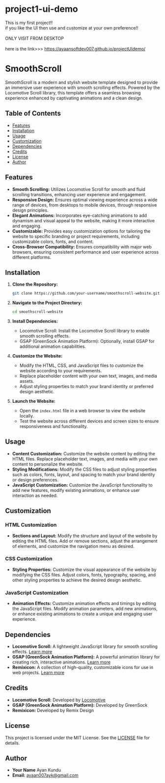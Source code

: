 # project1-ui-demo
This is my first project!!
<br>if you like the UI then use and customize at your own preference!!<br>
<br>ONLY VISIT FROM DESKTOP<br>
<br> here is the link>>> https://ayaansoftdev007.github.io/projectUIdemo/ <br>


# SmoothScroll 

SmoothScroll  is a modern and stylish website template designed to provide an immersive user experience with smooth scrolling effects. Powered by the Locomotive Scroll library, this template offers a seamless browsing experience enhanced by captivating animations and a clean design.

## Table of Contents

- [Features](#features)
- [Installation](#installation)
- [Usage](#usage)
- [Customization](#customization)
- [Dependencies](#dependencies)
- [Credits](#credits)
- [License](#license)
- [Author](#author)

## Features

- **Smooth Scrolling:** Utilizes Locomotive Scroll for smooth and fluid scrolling transitions, enhancing user experience and engagement.
- **Responsive Design:** Ensures optimal viewing experience across a wide range of devices, from desktops to mobile devices, through responsive design principles.
- **Elegant Animations:** Incorporates eye-catching animations to add dynamism and visual appeal to the website, making it more interactive and engaging.
- **Customizable:** Provides easy customization options for tailoring the website to specific branding or project requirements, including customizable colors, fonts, and content.
- **Cross-Browser Compatibility:** Ensures compatibility with major web browsers, ensuring consistent performance and user experience across different platforms.

## Installation

1. **Clone the Repository:**
   ```bash
   git clone https://github.com/your-username/smoothscroll-website.git
   ```

2. **Navigate to the Project Directory:**
   ```bash
   cd smoothscroll-website
   ```

3. **Install Dependencies:**
   - Locomotive Scroll: Install the Locomotive Scroll library to enable smooth scrolling effects.
   - GSAP (GreenSock Animation Platform): Optionally, install GSAP for additional animation capabilities.

4. **Customize the Website:**
   - Modify the HTML, CSS, and JavaScript files to customize the website according to your requirements.
   - Replace placeholder content with your own text, images, and media assets.
   - Adjust styling properties to match your brand identity or preferred design aesthetic.

5. **Launch the Website:**
   - Open the `index.html` file in a web browser to view the website locally.
   - Test the website across different devices and screen sizes to ensure responsiveness and functionality.

## Usage

- **Content Customization:** Customize the website content by editing the HTML files. Replace placeholder text, images, and media with your own content to personalize the website.
- **Styling Modifications:** Modify the CSS files to adjust styling properties such as colors, fonts, layout, and spacing to match your brand identity or design preferences.
- **JavaScript Customization:** Customize the JavaScript functionality to add new features, modify existing animations, or enhance user interaction as needed.

## Customization

### HTML Customization

- **Sections and Layout:** Modify the structure and layout of the website by editing the HTML files. Add or remove sections, adjust the arrangement of elements, and customize the navigation menu as desired.

### CSS Customization

- **Styling Properties:** Customize the visual appearance of the website by modifying the CSS files. Adjust colors, fonts, typography, spacing, and other styling properties to achieve the desired design aesthetic.

### JavaScript Customization

- **Animation Effects:** Customize animation effects and timings by editing the JavaScript files. Modify animation parameters, add new animations, or enhance existing animations to create a unique and engaging user experience.

## Dependencies

- **Locomotive Scroll:** A lightweight JavaScript library for smooth scrolling effects. [Learn more](https://github.com/locomotivemtl/locomotive-scroll)
- **GSAP (GreenSock Animation Platform):** A powerful animation library for creating rich, interactive animations. [Learn more](https://greensock.com/gsap/)
- **Remixicon:** A collection of high-quality, customizable icons for use in web projects. [Learn more](https://remixicon.com/)

## Credits

- **Locomotive Scroll:** Developed by [Locomotive](https://github.com/locomotivemtl)
- **GSAP (GreenSock Animation Platform):** Developed by GreenSock
- **Remixicon:** Developed by Remix Design

## License

This project is licensed under the MIT License. See the [LICENSE](LICENSE) file for details.

## Author

- **Your Name** Ayan Kundu
- **Email:** ayaan007ayk@gmail.com
```
